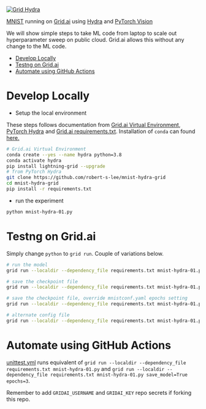 [![Grid Hydra](https://github.com/robert-s-lee/mnist-hydra-grid/actions/workflows/unittest.yml/badge.svg)](https://github.com/robert-s-lee/mnist-hydra-grid/actions/workflows/unittest.yml)

[MNIST](http://yann.lecun.com/exdb/mnist/) running on [Grid.ai](https://www.grid.ai/) using [Hydra](https://hydra.cc) and 
[PyTorch Vision](https://pytorch.org/vision/stable/index.html) 

We will show simple steps to take ML code from laptop to scale out hyperparameter sweep on public cloud.  Grid.ai allows this without any change to the ML code.  

- [Develop Locally](#develop-locally)
- [Testng on Grid.ai](#testng-on-gridai)
- [Automate using GitHub Actions](#automate-using-github-actions)

# Develop Locally

- Setup the local environment
  
These steps follows documentation from 
[Grid.ai Virtual Environment](https://docs.grid.ai/products/global-cli-configs/virtual-environments), 
[PyTorch Hydra](https://github.com/pytorch/hydra-torch) and 
[Grid.ai requirements.txt](https://docs.grid.ai/products/run-run-and-sweep-github-files/script-dependencies#handling-requirements).  Installation of `conda` can found [here.](https://docs.conda.io/en/latest/miniconda.html)
 
``` bash
# Grid.ai Virtual Environment
conda create --yes --name hydra python=3.8
conda activate hydra
pip install lightning-grid --upgrade
# from PyTorch Hydra
git clone https://github.com/robert-s-lee/mnist-hydra-grid
cd mnist-hydra-grid
pip install -r requirements.txt
```

- run the experiment 

```bash
python mnist-hydra-01.py 
```

# Testng on Grid.ai

Simply change `python` to `grid run`.  Couple of variations below.  

```bash
# run the model
grid run --localdir --dependency_file requirements.txt mnist-hydra-01.py

# save the checkpoint file
grid run --localdir --dependency_file requirements.txt mnist-hydra-01.py save_model=True                            

# save the checkpoint file, override mnistconf.yaml epochs setting
grid run --localdir --dependency_file requirements.txt mnist-hydra-01.py save_model=True epochs=3

# alternate config file
grid run --localdir --dependency_file requirements.txt mnist-hydra-01.py save_model=True epochs=3 --config-name mnistconf.yaml 
```

# Automate using GitHub Actions

[unittest.yml](.github/workflows/unittest.yml) runs equivalent of `grid run --localdir --dependency_file requirements.txt mnist-hydra-01.py` and `grid run --localdir --dependency_file requirements.txt mnist-hydra-01.py save_model=True epochs=3`.  

Remember to add `GRIDAI_USERNAME` and `GRIDAI_KEY` repo secrets if forking this repo.
